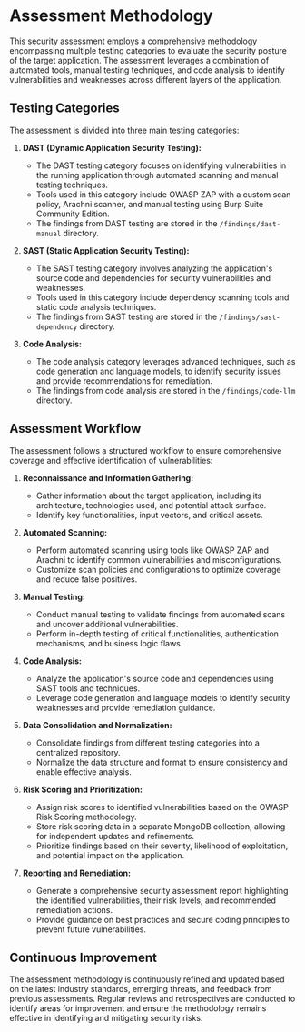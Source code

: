 # Assessment Methodology

This security assessment employs a comprehensive methodology encompassing multiple testing categories to evaluate the security posture of the target application. The assessment leverages a combination of automated tools, manual testing techniques, and code analysis to identify vulnerabilities and weaknesses across different layers of the application.

## Testing Categories

The assessment is divided into three main testing categories:

1. **DAST (Dynamic Application Security Testing):**
   - The DAST testing category focuses on identifying vulnerabilities in the running application through automated scanning and manual testing techniques.
   - Tools used in this category include OWASP ZAP with a custom scan policy, Arachni scanner, and manual testing using Burp Suite Community Edition.
   - The findings from DAST testing are stored in the `/findings/dast-manual` directory.

2. **SAST (Static Application Security Testing):**
   - The SAST testing category involves analyzing the application's source code and dependencies for security vulnerabilities and weaknesses.
   - Tools used in this category include dependency scanning tools and static code analysis techniques.
   - The findings from SAST testing are stored in the `/findings/sast-dependency` directory.

3. **Code Analysis:**
   - The code analysis category leverages advanced techniques, such as code generation and language models, to identify security issues and provide recommendations for remediation.
   - The findings from code analysis are stored in the `/findings/code-llm` directory.

## Assessment Workflow

The assessment follows a structured workflow to ensure comprehensive coverage and effective identification of vulnerabilities:

1. **Reconnaissance and Information Gathering:**
   - Gather information about the target application, including its architecture, technologies used, and potential attack surface.
   - Identify key functionalities, input vectors, and critical assets.

2. **Automated Scanning:**
   - Perform automated scanning using tools like OWASP ZAP and Arachni to identify common vulnerabilities and misconfigurations.
   - Customize scan policies and configurations to optimize coverage and reduce false positives.

3. **Manual Testing:**
   - Conduct manual testing to validate findings from automated scans and uncover additional vulnerabilities.
   - Perform in-depth testing of critical functionalities, authentication mechanisms, and business logic flaws.

4. **Code Analysis:**
   - Analyze the application's source code and dependencies using SAST tools and techniques.
   - Leverage code generation and language models to identify security weaknesses and provide remediation guidance.

5. **Data Consolidation and Normalization:**
   - Consolidate findings from different testing categories into a centralized repository.
   - Normalize the data structure and format to ensure consistency and enable effective analysis.

6. **Risk Scoring and Prioritization:**
   - Assign risk scores to identified vulnerabilities based on the OWASP Risk Scoring methodology.
   - Store risk scoring data in a separate MongoDB collection, allowing for independent updates and refinements.
   - Prioritize findings based on their severity, likelihood of exploitation, and potential impact on the application.

7. **Reporting and Remediation:**
   - Generate a comprehensive security assessment report highlighting the identified vulnerabilities, their risk levels, and recommended remediation actions.
   - Provide guidance on best practices and secure coding principles to prevent future vulnerabilities.

## Continuous Improvement

The assessment methodology is continuously refined and updated based on the latest industry standards, emerging threats, and feedback from previous assessments. Regular reviews and retrospectives are conducted to identify areas for improvement and ensure the methodology remains effective in identifying and mitigating security risks.

